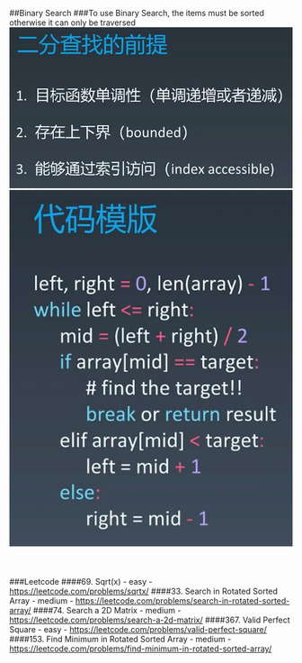 ##Binary Search
###To use Binary Search, the items must be sorted otherwise it can only be traversed
![Image of binary_search_precondition](imgs/binary_search_precondition.jpg)
![Image of binary_search_code_template](imgs/binary_search_code_template.jpg)
<br></br>
<br></br>
###Leetcode
####69. Sqrt(x) - easy - https://leetcode.com/problems/sqrtx/
####33. Search in Rotated Sorted Array - medium - https://leetcode.com/problems/search-in-rotated-sorted-array/
####74. Search a 2D Matrix - medium - https://leetcode.com/problems/search-a-2d-matrix/
####367. Valid Perfect Square - easy - https://leetcode.com/problems/valid-perfect-square/
####153. Find Minimum in Rotated Sorted Array - medium - https://leetcode.com/problems/find-minimum-in-rotated-sorted-array/